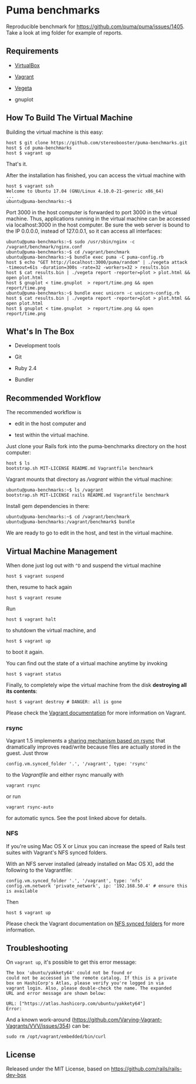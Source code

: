 # Puma benchmarks

Reproducible benchmark for https://github.com/puma/puma/issues/1405. Take a look at img folder for example of reports.

## Requirements

* [VirtualBox](https://www.virtualbox.org)

* [Vagrant](http://vagrantup.com)

* [Vegeta](https://github.com/tsenart/vegeta)

* gnuplot

## How To Build The Virtual Machine

Building the virtual machine is this easy:

    host $ git clone https://github.com/stereobooster/puma-benchmarks.git
    host $ cd puma-benchmarks
    host $ vagrant up

That's it.

After the installation has finished, you can access the virtual machine with

    host $ vagrant ssh
    Welcome to Ubuntu 17.04 (GNU/Linux 4.10.0-21-generic x86_64)
    ...
    ubuntu@puma-benchmarks:~$

Port 3000 in the host computer is forwarded to port 3000 in the virtual machine. Thus, applications running in the virtual machine can be accessed via localhost:3000 in the host computer. Be sure the web server is bound to the IP 0.0.0.0, instead of 127.0.0.1, so it can access all interfaces:

    ubuntu@puma-benchmarks:~$ sudo /usr/sbin/nginx -c /vagrant/benchmark/nginx.conf
    ubuntu@puma-benchmarks:~$ cd /vagrant/benchmark
    ubuntu@puma-benchmarks:~$ bundle exec puma -C puma-config.rb
    host $ echo "GET http://localhost:3000/puma/random" | ./vegeta attack -timeout=61s -duration=300s -rate=32 -workers=32 > results.bin
    host $ cat results.bin | ./vegeta report -reporter=plot > plot.html && open plot.html
    host $ gnuplot < time.gnuplot  > report/time.png && open report/time.png
    ubuntu@puma-benchmarks:~$ bundle exec unicorn -c unicorn-config.rb
    host $ cat results.bin | ./vegeta report -reporter=plot > plot.html && open plot.html
    host $ gnuplot < time.gnuplot  > report/time.png && open report/time.png

## What's In The Box

* Development tools

* Git

* Ruby 2.4

* Bundler

## Recommended Workflow

The recommended workflow is

* edit in the host computer and

* test within the virtual machine.

Just clone your Rails fork into the puma-benchmarks directory on the host computer:

    host $ ls
    bootstrap.sh MIT-LICENSE README.md Vagrantfile benchmark

Vagrant mounts that directory as _/vagrant_ within the virtual machine:

    ubuntu@puma-benchmarks:~$ ls /vagrant
    bootstrap.sh MIT-LICENSE rails README.md Vagrantfile benchmark

Install gem dependencies in there:

    ubuntu@puma-benchmarks:~$ cd /vagrant/benchmark
    ubuntu@puma-benchmarks:/vagrant/benchmark$ bundle

We are ready to go to edit in the host, and test in the virtual machine.

## Virtual Machine Management

When done just log out with `^D` and suspend the virtual machine

    host $ vagrant suspend

then, resume to hack again

    host $ vagrant resume

Run

    host $ vagrant halt

to shutdown the virtual machine, and

    host $ vagrant up

to boot it again.

You can find out the state of a virtual machine anytime by invoking

    host $ vagrant status

Finally, to completely wipe the virtual machine from the disk **destroying all its contents**:

    host $ vagrant destroy # DANGER: all is gone

Please check the [Vagrant documentation](http://docs.vagrantup.com/v2/) for more information on Vagrant.

### rsync

Vagrant 1.5 implements a [sharing mechanism based on rsync](https://www.vagrantup.com/blog/feature-preview-vagrant-1-5-rsync.html)
that dramatically improves read/write because files are actually stored in the
guest. Just throw

    config.vm.synced_folder '.', '/vagrant', type: 'rsync'

to the _Vagrantfile_ and either rsync manually with

    vagrant rsync

or run

    vagrant rsync-auto

for automatic syncs. See the post linked above for details.

### NFS

If you're using Mac OS X or Linux you can increase the speed of Rails test suites with Vagrant's NFS synced folders.

With an NFS server installed (already installed on Mac OS X), add the following to the Vagrantfile:

    config.vm.synced_folder '.', '/vagrant', type: 'nfs'
    config.vm.network 'private_network', ip: '192.168.50.4' # ensure this is available

Then

    host $ vagrant up

Please check the Vagrant documentation on [NFS synced folders](http://docs.vagrantup.com/v2/synced-folders/nfs.html) for more information.

## Troubleshooting

On `vagrant up`, it's possible to get this error message:

```
The box 'ubuntu/yakkety64' could not be found or
could not be accessed in the remote catalog. If this is a private
box on HashiCorp's Atlas, please verify you're logged in via
vagrant login. Also, please double-check the name. The expanded
URL and error message are shown below:

URL: ["https://atlas.hashicorp.com/ubuntu/yakkety64"]
Error:
```

And a known work-around (https://github.com/Varying-Vagrant-Vagrants/VVV/issues/354) can be:

    sudo rm /opt/vagrant/embedded/bin/curl

## License

Released under the MIT License, based on https://github.com/rails/rails-dev-box
